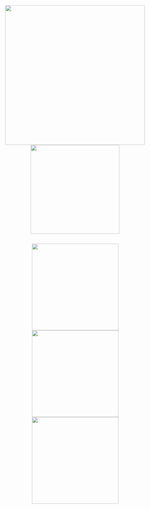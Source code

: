 <div align="center">
  <a href="#" alt="My Github Stats">
    <img width="440" align="center" src="https://github-readme-stats.vercel.app/api?username=cstrlc&show_icons=true&theme=dracula&count_private=true&hide=stars,prs,issues,contribs&hide_border=true&border_radius=0&custom_title=Stats&bg_color=0d1117" alt="" />
  </a>
  <a href="#" alt="My Top Languages">
    <img width="280" align="center" src="https://github-readme-stats.vercel.app/api/top-langs/?username=cstrlc&layout=compact&theme=dracula&hide_border=true&border_radius=0&custom_title=Top%20languages&hide=CSS,HTML&bg_color=0d1117" alt="" />
  </a>
</div>

<br>

<p align="center">
  <a href="https://github.com/cstrlc/nuxtesse" alt="nuxtesse">
    <img width="273" src="https://github-readme-stats.vercel.app/api/pin/?username=cstrlc&repo=nuxtesse&theme=dracula&bg_color=0d1117&border_radius=0&show_icons=false" alt="" />
  </a>
  <a href="https://github.com/cstrlc/figma-font-helper-deno" alt="figma-font-helper-deno">
    <img width="273" src="https://github-readme-stats.vercel.app/api/pin/?username=cstrlc&repo=figma-font-helper-deno&theme=dracula&bg_color=0d1117&border_radius=0&show_icons=false" alt="" />
  </a>
  <a href="https://github.com/cstrlc/obsidian-auto-homepage" alt="obsidian-auto-homepage">
    <img width="273" src="https://github-readme-stats.vercel.app/api/pin/?username=cstrlc&repo=obsidian-auto-homepage&theme=dracula&bg_color=0d1117&border_radius=0&show_icons=false" alt="" />
  </a>
</p>
